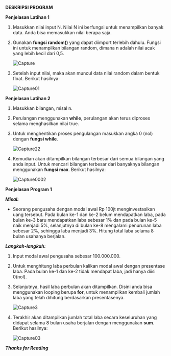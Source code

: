 **DESKRIPSI PROGRAM**

**Penjelasan Latihan 1**

1.	Masukkan nilai input N. Nilai N ini berfungsi untuk menampilkan banyak data. Anda bisa memasukkan nilai berapa saja.

2.	Gunakan **fungsi random()** yang dapat diimport terlebih dahulu. Fungsi ini untuk menampilkan bilangan random, dimana n adalah nilai acak yang lebih kecil dari 0,5.

     ![Capture](https://user-images.githubusercontent.com/57028466/68366825-d6462780-00f9-11ea-8d23-1011f69e36dd.PNG)

3.	Setelah input nilai, maka akan  muncul data nilai random dalam bentuk float. Berikut hasilnya:

     ![Capture01](https://user-images.githubusercontent.com/57028466/68366849-e8c06100-00f9-11ea-8706-26a343c79021.PNG)

**Penjelasan Latihan 2**

1.	Masukkan bilangan,  misal n.

2.	Perulangan menggunakan **while**, perulangan akan terus diproses selama menghasilkan nilai true.

3.	Untuk menghentikan proses pengulangan masukkan angka 0 (nol) dengan **fungsi while**.

      ![Capture22](https://user-images.githubusercontent.com/57028466/68367902-64231200-00fc-11ea-8e89-b645ba30912b.PNG)

4.	Kemudian akan ditampilkan bilangan terbesar dari semua bilangan yang anda input. Untuk mencari bilangan terbesar dari banyaknya bilangan menggunakan **fungsi max**. Berikut hasilnya:

     ![Capture0002](https://user-images.githubusercontent.com/57028466/68367932-743af180-00fc-11ea-8d60-d67ae8bdc16d.PNG)

**Penjelasan Program 1**

***Misal:***

- Seorang pengusaha dengan modal awal Rp 100jt menginvestasikan uang tersebut. Pada bulan ke-1 dan ke-2 belum mendapatkan laba, pada
  bulan ke-3 baru mendapatkan laba sebesar 1% dan pada bulan ke-5 naik menjadi 5%, selanjutnya di bulan ke-8 mengalami penurunan laba
  sebesar 2%, sehingga laba menjadi 3%. Hitung total laba selama 8 bulan usahanya berjalan.
  
***Langkah-langkah:***

1.	Input modal awal pengusaha sebesar 100.000.000.

2.	Untuk menghitung laba perbulan kalikan modal awal dengan presentase laba. Pada bulan ke-1 dan ke-2 tidak mendapat laba, jadi hanya diisi 0(nol).

3.	Selanjutnya, hasil laba perbulan akan ditampilkan. Disini anda bisa menggunakan looping berupa **for**, untuk menampilkan kembali jumlah laba yang telah dihitung berdasarkan presentasenya.

      ![Capture3](https://user-images.githubusercontent.com/57028466/68366955-202f0d80-00fa-11ea-865b-b2fbe33206aa.PNG)

4.	Terakhir akan ditampilkan jumlah total laba secara keseluruhan yang didapat selama 8 bulan usaha berjalan dengan menggunakan **sum**. Berikut hasilnya:

      ![Capture03](https://user-images.githubusercontent.com/57028466/68366976-2e7d2980-00fa-11ea-8dd2-f6db42434e12.PNG)
  

***Thanks for Reading***


